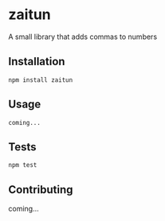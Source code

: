 zaitun
=========

A small library that adds commas to numbers

## Installation

  `npm install zaitun`

## Usage

    coming...


## Tests

  `npm test`

## Contributing

coming...
